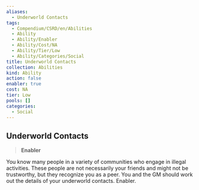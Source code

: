 ```yaml
---
aliases:
  - Underworld Contacts
tags:
  - Compendium/CSRD/en/Abilities
  - Ability
  - Ability/Enabler
  - Ability/Cost/NA
  - Ability/Tier/Low
  - Ability/Categories/Social
title: Underworld Contacts
collection: Abilities
kind: Ability
action: false
enabler: true
cost: NA
tier: Low
pools: []
categories:
  - Social
---
```

## Underworld Contacts  
>**Enabler**
  
You know many people in a variety of communities who engage in illegal activities. These people are not necessarily your friends and might not be trustworthy, but they recognize you as a peer. You and the GM should work out the details of your underworld contacts. Enabler.